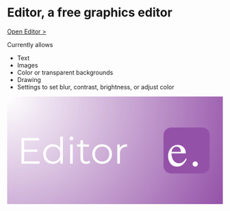 # Editor, a free graphics editor

[Open Editor >](https://lb123658.github.io/canvas/editor/install.html)

Currently allows
* Text
* Images
* Color or transparent backgrounds
* Drawing
* Settings to set blur, contrast, brightness, or adjust color

![logo](poster.png)
